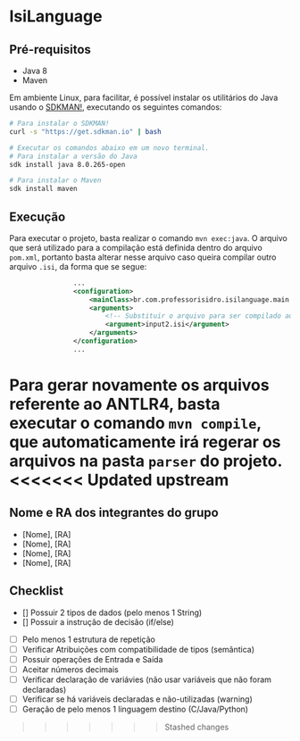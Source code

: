 # IsiLanguage

## Pré-requisitos

- Java 8
- Maven

Em ambiente Linux, para facilitar, é possível instalar os utilitários do Java usando o [SDKMAN!](https://sdkman.io/), executando os seguintes comandos:

```bash
# Para instalar o SDKMAN!
curl -s "https://get.sdkman.io" | bash

# Executar os comandos abaixo em um novo terminal.
# Para instalar a versão do Java
sdk install java 8.0.265-open

# Para instalar o Maven
sdk install maven
```

## Execução

Para executar o projeto, basta realizar o comando `mvn exec:java`. O arquivo que será utilizado para a compilação está definida dentro do arquivo `pom.xml`, portanto basta alterar nesse arquivo caso queira compilar outro arquivo `.isi`, da forma que se segue:

```xml
                ...
                <configuration>
                    <mainClass>br.com.professorisidro.isilanguage.main.MainClass</mainClass>
                    <arguments>
                        <!-- Substituir o arquivo para ser compilado aqui -->
                        <argument>input2.isi</argument>
                    </arguments>
                </configuration>
                ...
```

Para gerar novamente os arquivos referente ao ANTLR4, basta executar o comando `mvn compile`, que automaticamente irá regerar os arquivos na pasta `parser` do projeto.
<<<<<<< Updated upstream
=======

## Nome e RA dos integrantes do grupo
- [Nome], [RA]
- [Nome], [RA]
- [Nome], [RA]
- [Nome], [RA]

## Checklist
- [] Possuir 2 tipos de dados (pelo menos 1 String) 	
- [] Possuir a instrução de decisão (if/else)	
- [ ] Pelo menos 1 estrutura de repetição	
- [ ] Verificar Atribuições com compatibilidade de tipos (semântica) 	
- [ ] Possuir operações de Entrada e Saída	
- [ ] Aceitar números decimais 	
- [ ] Verificar declaração de variávies (não usar variáveis que não foram declaradas)	
- [ ] Verificar se há variáveis declaradas e não-utilizadas (warning)	
- [ ] Geração de pelo menos 1 linguagem destino (C/Java/Python)
>>>>>>> Stashed changes
